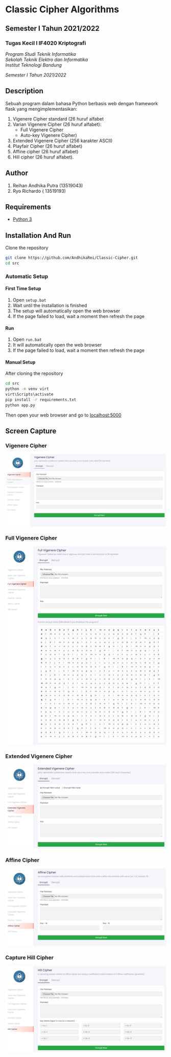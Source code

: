 # Classic Cipher Algorithms
## Semester I Tahun 2021/2022

### Tugas Kecil I IF4020 Kriptografi

*Program Studi Teknik Informatika* <br />
*Sekolah Teknik Elektro dan Informatika* <br />
*Institut Teknologi Bandung* <br />

*Semester I Tahun 2021/2022*

## Description
Sebuah program dalam bahasa Python berbasis web dengan framework flask yang mengimplementasikan:
1. Vigenere Cipher standard (26 huruf alfabet
2. Varian Vigenere Cipher (26 huruf alfabet): 
   * Full Vigenere Cipher
   * Auto-key Vigenere Cipher)
3. Extended Vigenere Cipher (256 karakter ASCII)
4. Playfair Cipher (26 huruf alfabet)
5. Affine cipher (26 huruf alfabet)
6. Hill cipher (26 huruf alfabet).
   
## Author
1. Reihan Andhika Putra (13519043)
2. Ryo Richardo		    ( 13519193)

## Requirements
- [Python 3](https://www.python.org/downloads/)

## Installation And Run
Clone the repository
```bash
git clone https://github.com/AndhikaRei/Classic-Cipher.git
cd src
```
### Automatic Setup
#### First Time Setup
1. Open `setup.bat`
2. Wait until the installation is finished
3. The setup will automatically open the web browser
4. If the page failed to load, wait a moment then refresh the page

#### Run
1. Open `run.bat`
2. It will automatically open the web browser
3. If the page failed to load, wait a moment then refresh the page

#### Manual Setup
After cloning the repository
```bash 
cd src
python -m venv virt
virt\Scripts\activate
pip install -r requirements.txt
python app.py
```
Then open your web browser and go to [localhost:5000](http://localhost:5000)

## Screen Capture 
### Vigenere Cipher
![Screenshot](img/Vigenere.png)
### Full Vigenere Cipher
![Screenshot](img/Full-Vigenere.png)
### Extended Vigenere Cipher
![Screenshot](img/Extended-Vigenere.png)
### Affine Cipher
![Screenshot](img/Affine.png)
### Capture Hill Cipher
![Screenshot](img/Hill.png)
